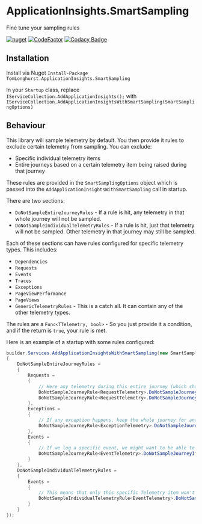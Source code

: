 # ApplicationInsights.SmartSampling
Fine tune your sampling rules

[![nuget](https://img.shields.io/nuget/v/TomLonghurst.ApplicationInsights.SmartSampling.svg)](https://www.nuget.org/packages/TomLonghurst.ApplicationInsights.SmartSampling/)
[![CodeFactor](https://www.codefactor.io/repository/github/thomhurst/applicationinsights.smartsampling/badge)](https://www.codefactor.io/repository/github/thomhurst/applicationinsights.smartsampling)
[![Codacy Badge](https://app.codacy.com/project/badge/Grade/e7c443453ee34bf2bda3ca7b370c19a0)](https://www.codacy.com/gh/thomhurst/ApplicationInsights.SmartSampling/dashboard?utm_source=github.com&amp;utm_medium=referral&amp;utm_content=thomhurst/ApplicationInsights.SmartSampling&amp;utm_campaign=Badge_Grade)

## Installation
Install via Nuget
`Install-Package TomLonghurst.ApplicationInsights.SmartSampling`

In your `Startup` class, replace `IServiceCollection.AddApplicationInsights();` with `IServiceCollection.AddApplicationInsightsWithSmartSampling(SmartSamplingOptions)`

## Behaviour
This library will sample telemetry by default. You then provide it rules to exclude certain telemetry from sampling.
You can exclude:
- Specific individual telemetry items
- Entire journeys based on a certain telemetry item being raised during that journey

These rules are provided in the `SmartSamplingOptions` object which is passed into the `AddApplicationInsightsWithSmartSampling` call in startup.

There are two sections:
- `DoNotSampleEntireJourneyRules` - If a rule is hit, any telemetry in that whole journey will not be sampled.
- `DoNotSampleIndividualTelemetryRules` - If a rule is hit, just that telemetry will not be sampled. Other telemetry in that journey may still be sampled.

Each of these sections can have rules configured for specific telemetry types. This includes:
- `Dependencies`
- `Requests`
- `Events`
- `Traces`
- `Exceptions`
- `PageViewPerformance`
- `PageViews`
- `GenericTelemetryRules` - This is a catch all. It can contain any of the other telemetry types.

The rules are a `Func<TTelemetry, bool>` - So you just provide it a condition, and if the return is `true`, your rule is met.

Here is an example of a startup with some rules configured:

```csharp
builder.Services.AddApplicationInsightsWithSmartSampling(new SmartSamplingOptions
{
    DoNotSampleEntireJourneyRules =
    {
        Requests =
        {
            // Here any telemetry during this entire journey (which shares the same operation ID) would not be sampled if the Request took longer than 5 seconds, or if the Response was an Internal Server Error. This means we can inspect all telemetry for diagnosing problems, but any healthy requests will still be sampled and not consume lots of data, since we don't need to diagnose any problems for those.
            DoNotSampleJourneyRule<RequestTelemetry>.DoNotSampleJourneyIf(telemetry => telemetry.Duration > TimeSpan.FromSeconds(5)),
            DoNotSampleJourneyRule<RequestTelemetry>.DoNotSampleJourneyIf(telemetry => telemetry.ResponseCode == HttpStatusCode.InternalServerError.ToString() || telemetry.ResponseCode == "500"),
        },
        Exceptions =
        {
            // If any exception happens, keep the whole journey for analysis
            DoNotSampleJourneyRule<ExceptionTelemetry>.DoNotSampleJourneyIf(telemetry => true)
        },
        Events =
        {
            // If we log a specific event, we might want to be able to investigate this journey. E.g. a potential hacking attempt?
            DoNotSampleJourneyRule<EventTelemetry>.DoNotSampleJourneyIf(telemetry => telemetry.Name == "SomeImportantEvent")
        }   
    },
    DoNotSampleIndividualTelemetryRules =
    {
        Events =
        {
            // This means that only this specific Telemetry item won't be sampled. Other telemetry items during this request may still be sampled. If you wanted to not sample the journey, you should move this rule up into the `DoNotSampleEntireJourneyRules` section
            DoNotSampleIndividualTelemetryRule<EventTelemetry>.DoNotSampleTelemetryIf(telemetry => telemetry.Name == "LoginAttempt")
        }
    }
});
```
